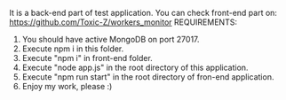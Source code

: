 It is a back-end part of test application.
You can check front-end part on: https://github.com/Toxic-Z/workers_monitor
REQUIREMENTS:
1. You should have active MongoDB on port 27017.
2. Execute npm i in this folder.
3. Execute "npm i" in front-end folder.
4. Execute "node app.js" in the root directory of this application.
5. Execute "npm run start" in the root directory of fron-end application.
6. Enjoy my work, please :) 
